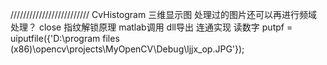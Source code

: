 /////////////////////////
CvHistogram
三维显示图
处理过的图片还可以再进行频域处理？
close
指纹解锁原理
matlab调用
dll导出
连通实现
读数字
putpf = uiputfile({'D:\program files (x86)\opencv\projects\MyOpenCV\Debug\ljjx_op.JPG'});
